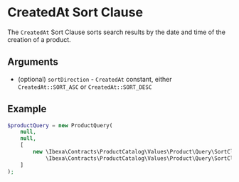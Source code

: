 # CreatedAt Sort Clause

The `CreatedAt` Sort Clause sorts search results by the date and time of the creation of a product.

## Arguments

- (optional) `sortDirection` - `CreatedAt` constant, either `CreatedAt::SORT_ASC` or `CreatedAt::SORT_DESC`

## Example

``` php
$productQuery = new ProductQuery(
    null,
    null,
    [
        new \Ibexa\Contracts\ProductCatalog\Values\Product\Query\SortClause\CreatedAt(
            \Ibexa\Contracts\ProductCatalog\Values\Product\Query\SortClause\CreatedAt::SORT_ASC)
    ]
);
```
